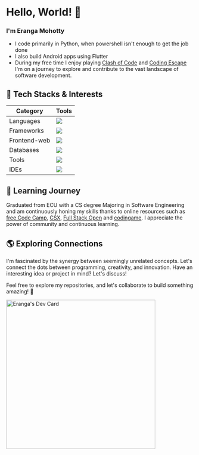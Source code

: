 # Hello, World! 👋

### I'm Eranga Mohotty

 - I code primarily  in Python, when powershell isn't enough to get the job done
 - I also build Android apps using Flutter
 - During my free time I enjoy playing [Clash of Code](https://www.codingame.com/multiplayer/clashofcode) and [Coding Escape](https://www.codingame.com/cooperate) 
I'm on a journey to explore and contribute to the vast landscape of software development.

## 🚀 Tech Stacks & Interests
<div align="center">

| Category | Tools |
| -------- | -------- |
|Languages|<img src="https://skillicons.dev/icons?i=py,java,js,cpp,php" />|
|Frameworks|<img src="https://skillicons.dev/icons?i=flutter,spring,dotnet,react,bootstrap" />|
|Frontend-web|<img src="https://skillicons.dev/icons?i=html,css,js,jquery,bootstrap" />|
|Databases|<img src="https://skillicons.dev/icons?i=mysql,postgres,firebase,sqlite,dynamodb" />|
|Tools|<img src="https://skillicons.dev/icons?i=git,github,postman,docker,aws" />|
|IDEs|<img src="https://skillicons.dev/icons?i=vscode,idea,visualstudio,androidstudio,powershell" />|
</div>

## 🌱 Learning Journey

Graduated from ECU with a CS degree Majoring in Software Engineering and am continuously honing my skills thanks to online resources such as [free Code Camp](https://www.freecodecamp.org/), [CSX](https://csx.codesmith.io/), [Full Stack Open](https://fullstackopen.com/en/) and [codingame](https://www.codingame.com). I appreciate the power of community and continuous learning.

## 🌎 Exploring Connections

I'm fascinated by the synergy between seemingly unrelated concepts. Let's connect the dots between programming, creativity, and innovation. Have an interesting idea or project in mind? Let's discuss!

Feel free to explore my repositories, and let's collaborate to build something amazing! 🚀


<a href="https://app.daily.dev/eranga"><img src="https://api.daily.dev/devcards/80f136152df7466d81bfc8083c2adc89.png?r=q47" width="400" alt="Eranga's Dev Card"/></a>

